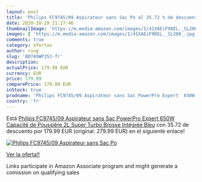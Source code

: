```yaml
---
layout: post
title: 'Philips FC9745/09 Aspirateur sans Sac Po al 35.72 % de descuento'
date: 2020-10-29 21:27:46
thumbnailImage: 'https://m.media-amazon.com/images/I/41XAEiF98EL._SL200_.jpg'
images: [ 'https://m.media-amazon.com/images/I/41XAEiF98EL._SL200_.jpg' ]
comments: true
category: ofertas
author: ring
slug: 'B0749WP35J-fr'
description:
actualPrice: 179.99 EUR
currency: EUR
price: 179.99
comparePrice: 279.99 EUR
inStock: true
prodname: 'Philips FC9745/09 Aspirateur sans Sac PowerPro Expert  650W  Capacité de Poussière 2L  Super Turbo Brosse Intégrée  Bleu'
country: 'fr'
---
```


Está [Philips FC9745/09 Aspirateur sans Sac PowerPro Expert  650W  Capacité de Poussière 2L  Super Turbo Brosse Intégrée  Bleu](https://www.amazon.fr/dp/B0749WP35J/?tag=tolees0d-21) con 35.72 de descuento por 179.99 EUR (original: 279.99 EUR) en el siguiente enlace!

[![Philips FC9745/09 Aspirateur sans Sac Po](https://m.media-amazon.com/images/I/41XAEiF98EL._SL200_.jpg)](https://www.amazon.fr/dp/B0749WP35J/?tag=tolees0d-21)

[Ver la oferta!!](https://www.amazon.fr/dp/B0749WP35J/?tag=tolees0d-21)

Links participate in Amazon Associate program and might generate a comission on qualifying sales


